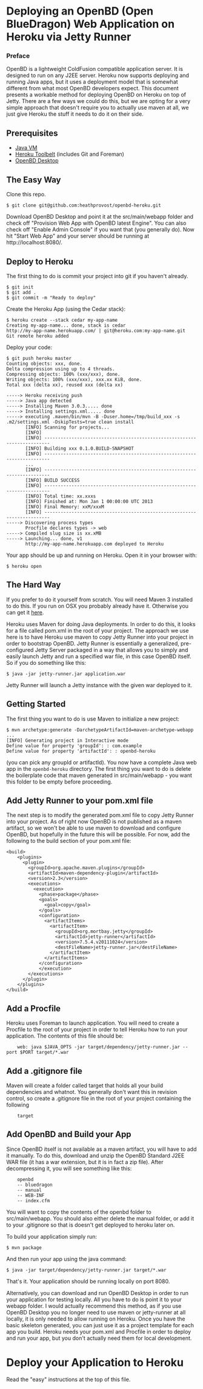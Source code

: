 # Deploying an OpenBD (Open BlueDragon) Web Application on Heroku via Jetty Runner

### Preface
OpenBD is a lightweight ColdFusion compatible application server. It is designed to run
on any J2EE server. Heroku now supports deploying and running Java apps, but it uses a 
deployment model that is somewhat different from what most OpenBD developers expect. 
This document presents a workable method for deploying OpenBD on Heroku on top of Jetty.
There are a few ways we could do this, but we are opting for a very simple approach that
doesn't require you to actually use maven at all, we just give Heroku the stuff it needs 
to do it on their side.

## Prerequisites

* [Java VM](http://www.java.com/en/download/index.jsp)
* [Heroku Toolbelt](https://toolbelt.heroku.com/) (includes Git and Foreman)
* [OpenBD Desktop](http://openbd.org/downloads/)

## The Easy Way

Clone this repo. 

    $ git clone git@github.com:heathprovost/openbd-heroku.git


Download OpenBD Desktop and point it at the src/main/webapp folder and check
off "Provision Web App with OpenBD latest Engine". You can also check off "Enable Admin Console"
if you want that (you generally do). Now hit "Start Web App" and your server should be running
at http://localhost:8080/. 

## Deploy to Heroku

The first thing to do is commit your project into git if you haven't already.

    $ git init
    $ git add .
    $ git commit -m "Ready to deploy"

Create the Heroku App (using the Cedar stack):

    $ heroku create --stack cedar my-app-name
    Creating my-app-name... done, stack is cedar
    http://my-app-name.herokuapp.com/ | git@heroku.com:my-app-name.git
    Git remote heroku added

Deploy your code:

    $ git push heroku master
    Counting objects: xxx, done.
    Delta compression using up to 4 threads.
    Compressing objects: 100% (xxx/xxx), done.
    Writing objects: 100% (xxx/xxx), xxx.xx KiB, done.
    Total xxx (delta xx), reused xxx (delta xx)

    -----> Heroku receiving push
    -----> Java app detected
    -----> Installing Maven 3.0.3..... done
    -----> Installing settings.xml..... done
    -----> executing .maven/bin/mvn -B -Duser.home=/tmp/build_xxx -s .m2/settings.xml -DskipTests=true clean install
           [INFO] Scanning for projects...
           [INFO]                                                                         
           [INFO] ------------------------------------------------------------------------
           [INFO] Building xxx 0.1.0.BUILD-SNAPSHOT
           [INFO] ------------------------------------------------------------------------
           ...
           [INFO] ------------------------------------------------------------------------
           [INFO] BUILD SUCCESS
           [INFO] ------------------------------------------------------------------------
           [INFO] Total time: xx.xxxs
           [INFO] Finished at: Mon Jan 1 00:00:00 UTC 2013
           [INFO] Final Memory: xxM/xxxM
           [INFO] ------------------------------------------------------------------------
    -----> Discovering process types
           Procfile declares types -> web
    -----> Compiled slug size is xx.xMB
    -----> Launching... done, v1
           http://my-app-name.herokuapp.com deployed to Heroku


Your app should be up and running on Heroku. Open it in your browser with:

    $ heroku open

## The Hard Way

If you prefer to do it yourself from scratch. You will need Maven 3 installed to do this.
If you run on OSX you probably already have it. Otherwise you can get it [here](http://maven.apache.org/download.cgi).

Heroku uses Maven for doing Java deployments. In order to do this, it looks for a file
called pom.xml in the root of your project. The approach we use here is to have Heroku
use maven to copy Jetty Runner into your project in order to bootstrap OpenBD. Jetty 
Runner is essentially a generalized, pre-configured Jetty Server packaged in a way that
allows you to simply and easily launch Jetty and run a specified war file, in this case
OpenBD itself. So if you do something like this: 

    $ java -jar jetty-runner.jar application.war

Jetty Runner will launch a Jetty instance with the given war deployed to it.

## Getting Started

The first thing you want to do is use Maven to initialize a new project:

    $ mvn archetype:generate -DarchetypeArtifactId=maven-archetype-webapp
    ...
    [INFO] Generating project in Interactive mode
    Define value for property 'groupId': : com.example
    Define value for property 'artifactId': : openbd-heroku
    
(you can pick any groupId or artifactId). You now have a complete Java web app in the `openbd-heroku` directory.
The first thing you want to do is delete the boilerplate code that maven generated in src/main/webapp - you want
this folder to be empty before proceeding.

## Add Jetty Runner to your pom.xml file

The next step is to modify the generated pom.xml file to copy Jetty Runner into your project. As of right now
OpenBD is not published as a maven artifact, so we won't be able to use maven to download and configure OpenBD,
but hopefully in the future this will be possible. For now, add the following to the build section of your pom.xml file:

    <build>
	    <plugins>
	      <plugin>
	        <groupId>org.apache.maven.plugins</groupId>
	        <artifactId>maven-dependency-plugin</artifactId>
	        <version>2.3</version>
	        <executions>
	          <execution>
	            <phase>package</phase>
	            <goals>
	              <goal>copy</goal>
	            </goals>
	            <configuration>
	              <artifactItems>
	                <artifactItem>
	                  <groupId>org.mortbay.jetty</groupId>
	                  <artifactId>jetty-runner</artifactId>
	                  <version>7.5.4.v20111024</version>
	                  <destFileName>jetty-runner.jar</destFileName>
	                </artifactItem>
	              </artifactItems>
	            </configuration>
	            </execution>
	        </executions>
	      </plugin>
	    </plugins>
    </build>

## Add a Procfile

Heroku uses Foreman to launch application. You will need to create a Procfile to the root of your project in
order to tell Heroku how to run your application. The contents of this file should be:

		web: java $JAVA_OPTS -jar target/dependency/jetty-runner.jar --port $PORT target/*.war

## Add a .gitignore file

Maven will create a folder called target that holds all your build dependencies and whatnot. You generally
don't want this in revision control, so create a .gitignore file in the root of your project containing the
following

		target

## Add OpenBD and Build your App

Since OpenBD itself is not available as a maven artifact, you will have to add it manually. To do this, download and unzip the OpenBD Standard J2EE WAR file (it has a war extension, but it is in fact a zip file). After
decompressing it, you will see something like this:

		openbd
		-- bluedragon
		-- manual
		-- WEB-INF
		-- index.cfm

You will want to copy the contents of the openbd folder to src/main/webapp. You should also either delete the
manual folder, or add it to your .gitignore so that is doesn't get deployed to heroku later on.

To build your application simply run:

    $ mvn package

And then run your app using the java command:

    $ java -jar target/dependency/jetty-runner.jar target/*.war

That's it. Your application should be running locally on port 8080. 

Alternatively, you can download and run OpenBD Desktop in order to run your application for testing locally. All you have to do is point it to your webapp folder. I would actually recommend this method, as if you use OpenBD Desktop you no longer need to use maven or jetty-runner at all locally, it is only needed to allow running on Heroku. Once you have the basic skeleton generated, you can just use it as a project template for each app you
build. Heroku needs your pom.xml and Procfile in order to deploy and run your app, but you don't actually need them for local development.

# Deploy your Application to Heroku

Read the "easy" instructions at the top of this file.
